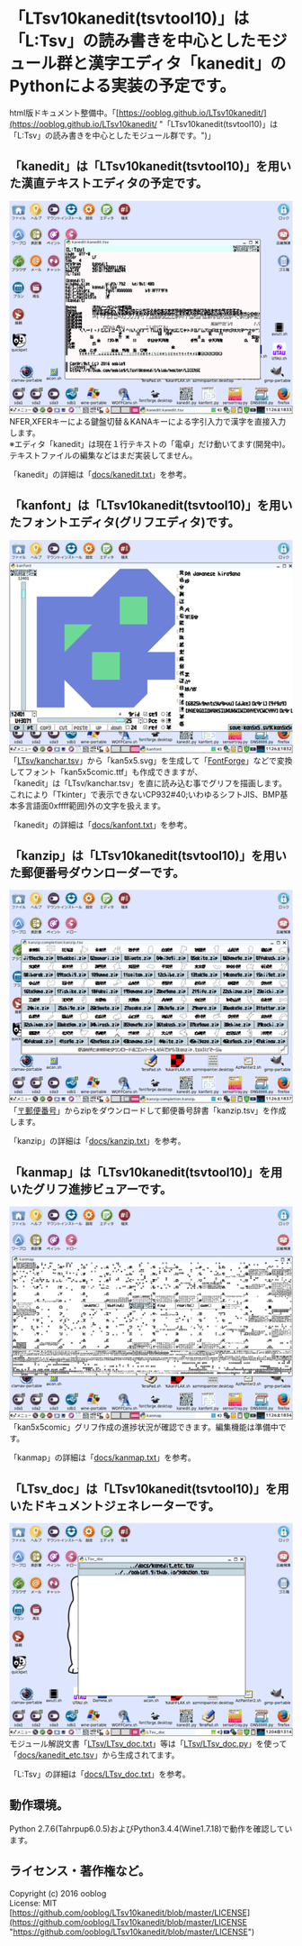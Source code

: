 # 「LTsv10kanedit(tsvtool10)」は「L:Tsv」の読み書きを中心としたモジュール群と漢字エディタ「kanedit」のPythonによる実装の予定です。

html版ドキュメント整備中。「[https://ooblog.github.io/LTsv10kanedit/](https://ooblog.github.io/LTsv10kanedit/ "「LTsv10kanedit(tsvtool10)」は「L:Tsv」の読み書きを中心としたモジュール群です。")」


## 「kanedit」は「LTsv10kanedit&#40;tsvtool10&#41;」を用いた漢直テキストエディタの予定です。

![kanedit_512x384](docs/kanedit_512x384.png "kanedit")  
NFER,XFERキーによる鍵盤切替＆KANAキーによる字引入力で漢字を直接入力します。  
※エディタ「kanedit」は現在１行テキストの「電卓」だけ動いてます&#40;開発中&#41;。テキストファイルの編集などはまだ実装してません。  

「kanedit」の詳細は「[docs/kanedit.txt](docs/kanedit.txt "docs/kanedit.txt")」を参考。  


## 「kanfont」は「LTsv10kanedit&#40;tsvtool10&#41;」を用いたフォントエディタ(グリフエディタ)です。

![kanfont_512x384](docs/kanfont_512x384.png "kanfont")  
「[LTsv/kanchar.tsv](LTsv/kanchar.tsv "LTsv/kanchar.tsv")」から「kan5x5.svg」を生成して「[FontForge](http://fontforge.github.io/ja/ "FontForge")」などで変換してフォント「kan5x5comic.ttf」も作成できますが、  
「kanedit」は「LTsv/kanchar.tsv」を直に読み込む事でグリフを描画します。これにより「Tkinter」で表示できないCP932#40;いわゆるシフトJIS、BMP基本多言語面0xffff範囲&#41;外の文字を扱えます。  

「kanedit」の詳細は「[docs/kanfont.txt](docs/kanfont.txt "docs/kanfont.txt")」を参考。  


## 「kanzip」は「LTsv10kanedit&#40;tsvtool10&#41;」を用いた郵便番号ダウンローダーです。

![kanzip_512x384](docs/kanzip_512x384.png "kanzip")  
「[〒郵便番号](http://www.post.japanpost.jp/zipcode/dl/readme.html "郵便番号データの説明 - 日本郵便")」からzipをダウンロードして郵便番号辞書「kanzip.tsv」を作成します。  

「kanzip」の詳細は「[docs/kanzip.txt](docs/kanzip.txt "docs/kanzip.txt")」を参考。  


## 「kanmap」は「LTsv10kanedit&#40;tsvtool10&#41;」を用いたグリフ進捗ビュアーです。

![kanmap_512x384](docs/kanmap_512x384.png "kanmap")  
「kan5x5comic」グリフ作成の進捗状況が確認できます。編集機能は準備中です。  

「kanmap」の詳細は「[docs/kanmap.txt](docs/kanmap.txt "docs/kanmap.txt")」を参考。  


## 「LTsv_doc」は「LTsv10kanedit&#40;tsvtool10&#41;」を用いたドキュメントジェネレーターです。

![LTsv_doc_512x384](docs/LTsv_doc_512x384.png "LTsv_doc")  
モジュール解説文書「[LTsv/LTsv_doc.txt](LTsv/LTsv_doc.txt "LTsv_doc.txt")」等は「[LTsv/LTsv_doc.py](LTsv/LTsv_doc.py "LTsv_doc.py")」を使って「[docs/kanedit_etc.tsv](docs/kanedit_etc.tsv "docs/kanedit_etc.tsv")」から生成されてます。  

「L&#58;Tsv」の詳細は「[docs/LTsv_doc.txt](docs/LTsv_doc.txt "docs/LTsv_doc.txt")」を参考。  


## 動作環境。

Python 2.7.6&#40;Tahrpup6.0.5&#41;およびPython3.4.4&#40;Wine1.7.18&#41;で動作を確認しています。  


## ライセンス・著作権など。

Copyright (c) 2016 ooblog  
License: MIT  
[https://github.com/ooblog/LTsv10kanedit/blob/master/LICENSE](https://github.com/ooblog/LTsv10kanedit/blob/master/LICENSE "https://github.com/ooblog/LTsv10kanedit/blob/master/LICENSE")  
